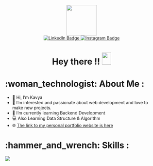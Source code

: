  <div id="header" align="center">
  <img src="https://i.pinimg.com/564x/b7/79/90/b77990c5cd77083976aebcecd01d77c6.jpg" width="100"/>
 <div id="badges">
  <a href="https://www.linkedin.com/in/kavya-58a584208/" target="_blank">
    <img src="https://img.shields.io/badge/LinkedIn-blue?style=for-the-badge&logo=linkedin&logoColor=white" alt="LinkedIn Badge"/>
  </a>
  <a href="https://www.instagram.com/i_kavya_2501/" target="_blank">
    <img src="https://img.shields.io/badge/Instagram-magenta?style=for-the-badge&logo=instagram&logoColor=white" alt="Instagram Badge"/>
  </a>
</div>
 <img src="https://komarev.com/ghpvc/?username=kavya-2501&style=flat-square&color=blue" alt=""/>
</div>
<h1 align="center">
  Hey there !!
  <img src="https://media.giphy.com/media/hvRJCLFzcasrR4ia7z/giphy.gif" width="30px" height="40px"/>
</h1>
<h1>:woman_technologist: About Me :</h1>

- 👋 Hi, I’m Kavya
- 👀 I’m interested and passionate about web development and love to make new projects.
- 🌱 I’m currently learning Backend Development
- 💻 Also Learning Data Structure & Algorithm
- 🌐 [The link to my personal portfolio website is here](https://kavyaportfolio.vercel.app/)


<h1> :hammer_and_wrench: Skills :</h1>
<p >
  <a href="https://skillicons.dev">
    <img src="https://skillicons.dev/icons?i=html,css,sass,materialui,bootstrap,tailwind,js,ts,npm,react,vite,nodejs,express,mongodb,mysql,redux,postman,firebase,vercel,notion,vscode,github,cpp,md" />
  </a>
</p>

<!--
[![Top Langs](https://github-readme-stats.vercel.app/api/top-langs/?username=kavya-2501&layout=compact&theme=vision-friendly-dark)](https://github.com/kavya-2501/github-readme-stats)<br/><br/>
[![Kavya's GitHub stats](https://github-readme-stats.vercel.app/api?username=kavya-2501&show_icons=true&theme=radical)](https://github.com/kavya-2501/github-readme-stats) <br/>
[![GitHub Streak](https://streak-stats.demolab.com?user=kavya-2501&theme=dark&hide_border=true)](https://git.io/streak-stats)]

-->

